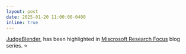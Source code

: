 ```yaml
---
layout: post
date: 2025-01-20 11:00:00-0400
inline: true
---
```


<a href="https://arxiv.org/pdf/2412.13268">JudgeBlender</a>, has been highlighted in <a href="https://www.microsoft.com/en-us/research/blog/research-focus-week-of-january-13-2025/">Miscrosoft Research Focus</a> blog series. ⭐️